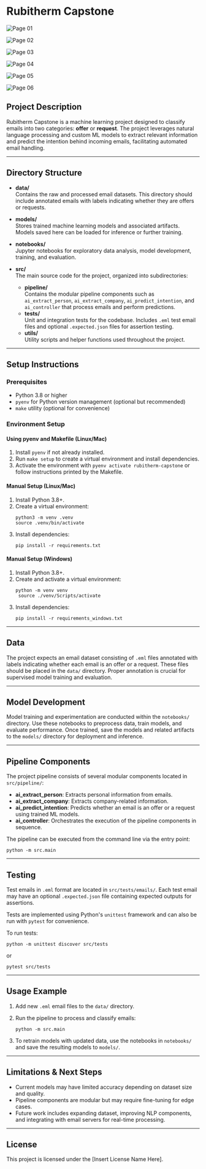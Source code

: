 # Rubitherm Capstone

![Page 01](./images/RT_1.png)

![Page 02](./images/RT_2.png)

![Page 03](./images/RT_3.png)

![Page 04](./images/RT_4.png)

![Page 05](./images/RT_5.png)

![Page 06](./images/RT_6.png)

## Project Description
Rubitherm Capstone is a machine learning project designed to classify emails into two categories: **offer** or **request**. The project leverages natural language processing and custom ML models to extract relevant information and predict the intention behind incoming emails, facilitating automated email handling.

---

## Directory Structure

- **data/**  
  Contains the raw and processed email datasets. This directory should include annotated emails with labels indicating whether they are offers or requests.

- **models/**  
  Stores trained machine learning models and associated artifacts. Models saved here can be loaded for inference or further training.

- **notebooks/**  
  Jupyter notebooks for exploratory data analysis, model development, training, and evaluation.

- **src/**  
  The main source code for the project, organized into subdirectories:
  - **pipeline/**  
    Contains the modular pipeline components such as `ai_extract_person`, `ai_extract_company`, `ai_predict_intention`, and `ai_controller` that process emails and perform predictions.
  - **tests/**  
    Unit and integration tests for the codebase. Includes `.eml` test email files and optional `.expected.json` files for assertion testing.
  - **utils/**  
    Utility scripts and helper functions used throughout the project.

---

## Setup Instructions

### Prerequisites
- Python 3.8 or higher
- `pyenv` for Python version management (optional but recommended)
- `make` utility (optional for convenience)

### Environment Setup

#### Using pyenv and Makefile (Linux/Mac)
1. Install `pyenv` if not already installed.
2. Run `make setup` to create a virtual environment and install dependencies.
3. Activate the environment with `pyenv activate rubitherm-capstone` or follow instructions printed by the Makefile.

#### Manual Setup (Linux/Mac)
1. Install Python 3.8+.
2. Create a virtual environment:
   ```
   python3 -m venv .venv
   source .venv/bin/activate
   ```
3. Install dependencies:
   ```
   pip install -r requirements.txt
   ```

#### Manual Setup (Windows)
1. Install Python 3.8+.
2. Create and activate a virtual environment:
   ```
   python -m venv venv
    source ./venv/Scripts/activate
   ```
3. Install dependencies:
   ```
   pip install -r requirements_windows.txt
   ```

---

## Data

The project expects an email dataset consisting of `.eml` files annotated with labels indicating whether each email is an offer or a request. These files should be placed in the `data/` directory. Proper annotation is crucial for supervised model training and evaluation.

---

## Model Development

Model training and experimentation are conducted within the `notebooks/` directory. Use these notebooks to preprocess data, train models, and evaluate performance. Once trained, save the models and related artifacts to the `models/` directory for deployment and inference.

---

## Pipeline Components

The project pipeline consists of several modular components located in `src/pipeline/`:

- **ai_extract_person**: Extracts personal information from emails.
- **ai_extract_company**: Extracts company-related information.
- **ai_predict_intention**: Predicts whether an email is an offer or a request using trained ML models.
- **ai_controller**: Orchestrates the execution of the pipeline components in sequence.

The pipeline can be executed from the command line via the entry point:

```
python -m src.main
```

---

## Testing

Test emails in `.eml` format are located in `src/tests/emails/`. Each test email may have an optional `.expected.json` file containing expected outputs for assertions.

Tests are implemented using Python's `unittest` framework and can also be run with `pytest` for convenience.

To run tests:

```
python -m unittest discover src/tests
```

or

```
pytest src/tests
```

---

## Usage Example

1. Add new `.eml` email files to the `data/` directory.
2. Run the pipeline to process and classify emails:

   ```
   python -m src.main
   ```

3. To retrain models with updated data, use the notebooks in `notebooks/` and save the resulting models to `models/`.

---

## Limitations & Next Steps

- Current models may have limited accuracy depending on dataset size and quality.
- Pipeline components are modular but may require fine-tuning for edge cases.
- Future work includes expanding dataset, improving NLP components, and integrating with email servers for real-time processing.

---

## License

This project is licensed under the [Insert License Name Here].
